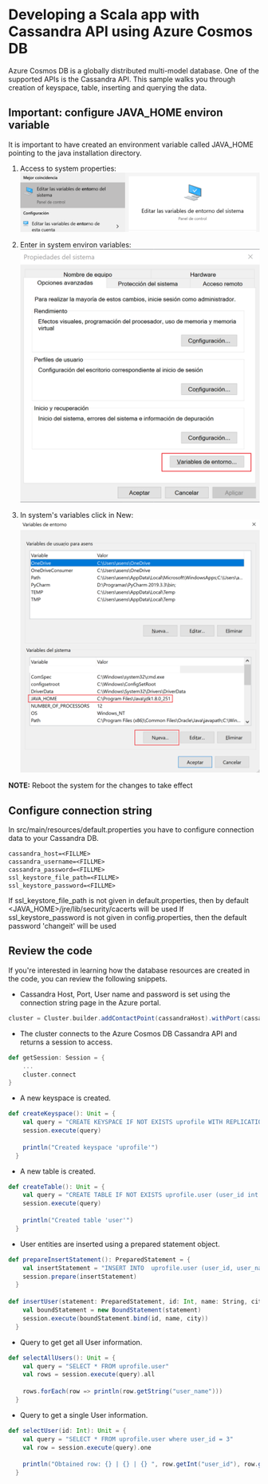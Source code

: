 # Developing a Scala app with Cassandra API using Azure Cosmos DB
Azure Cosmos DB is a globally distributed multi-model database. One of the supported APIs is the Cassandra API. This sample walks you through creation of keyspace, table, inserting and querying the data.

## Important: configure JAVA_HOME environ variable 
It is important to have created an environment variable called JAVA_HOME pointing to the java installation directory.

1. Access to system properties:
![Config](img/01.png)

2. Enter in system environ variables:
![Config](img/02.PNG)

3. In system's variables click in New:
![Config](img/03.PNG)

**NOTE:** Reboot the system for the changes to take effect

## Configure connection string
In src/main/resources/default.properties you have to configure connection data to your Cassandra DB.
```
cassandra_host=<FILLME>
cassandra_username=<FILLME>
cassandra_password=<FILLME>
ssl_keystore_file_path=<FILLME>
ssl_keystore_password=<FILLME>
```

If ssl_keystore_file_path is not given in default.properties, then by default <JAVA_HOME>/jre/lib/security/cacerts will be used If ssl_keystore_password is not given in config.properties, then the default password 'changeit' will be used

## Review the code
If you're interested in learning how the database resources are created in the code, you can review the following snippets.

* Cassandra Host, Port, User name and password is set using the connection string page in the Azure portal.
```Scala
cluster = Cluster.builder.addContactPoint(cassandraHost).withPort(cassandraPort.toInt).withCredentials(cassandraUsername, cassandraPassword).withSSL(sslOptions).build
```

* The cluster connects to the Azure Cosmos DB Cassandra API and returns a session to access.
```Scala
def getSession: Session = {
    ...
    cluster.connect
}
```

* A new keyspace is created.
```Scala
def createKeyspace(): Unit = {
    val query = "CREATE KEYSPACE IF NOT EXISTS uprofile WITH REPLICATION = { 'class' : 'NetworkTopologyStrategy', 'datacenter1' : 1 }"
    session.execute(query)

    println("Created keyspace 'uprofile'")
  }
```

* A new table is created.
```Scala
def createTable(): Unit = {
    val query = "CREATE TABLE IF NOT EXISTS uprofile.user (user_id int PRIMARY KEY, user_name text, user_bcity text)"
    session.execute(query)

    println("Created table 'user'")
  }
```

* User entities are inserted using a prepared statement object.
```Scala
def prepareInsertStatement(): PreparedStatement = {
    val insertStatement = "INSERT INTO  uprofile.user (user_id, user_name , user_bcity) VALUES (?,?,?)"
    session.prepare(insertStatement)
  }

def insertUser(statement: PreparedStatement, id: Int, name: String, city: String): Unit = {
    val boundStatement = new BoundStatement(statement)
    session.execute(boundStatement.bind(id, name, city))
  }
```

* Query to get get all User information.
```Scala
def selectAllUsers(): Unit = {
    val query = "SELECT * FROM uprofile.user"
    val rows = session.execute(query).all

    rows.forEach(row => println(row.getString("user_name")))
  }
```

* Query to get a single User information.
```Scala
def selectUser(id: Int): Unit = {
    val query = "SELECT * FROM uprofile.user where user_id = 3"
    val row = session.execute(query).one

    println("Obtained row: {} | {} | {} ", row.getInt("user_id"), row.getString("user_name"), row.getString("user_bcity"))
  }
```